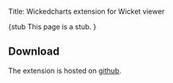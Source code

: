 Title: Wickedcharts extension for Wicket viewer

{stub
This page is a stub.
}

   
## Download

The extension is hosted on [github](https://github.com/danhaywood/isis-wicket-wickedcharts).
